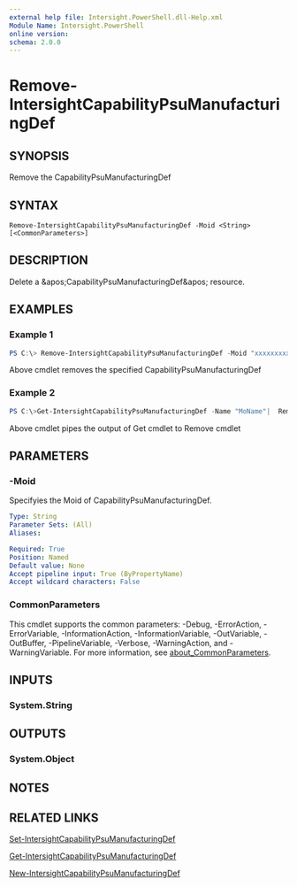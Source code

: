 ```yaml
---
external help file: Intersight.PowerShell.dll-Help.xml
Module Name: Intersight.PowerShell
online version:
schema: 2.0.0
---
```


# Remove-IntersightCapabilityPsuManufacturingDef

## SYNOPSIS
Remove the CapabilityPsuManufacturingDef

## SYNTAX

```
Remove-IntersightCapabilityPsuManufacturingDef -Moid <String> [<CommonParameters>]
```

## DESCRIPTION
Delete a &amp;apos;CapabilityPsuManufacturingDef&amp;apos; resource.

## EXAMPLES

### Example 1
```powershell
PS C:\> Remove-IntersightCapabilityPsuManufacturingDef -Moid "xxxxxxxxxxxxxxxxxxxxxxxxxxx"
```
Above cmdlet removes the specified CapabilityPsuManufacturingDef 

### Example 2
```powershell
PS C:\>Get-IntersightCapabilityPsuManufacturingDef -Name "MoName"|  Remove-IntersightCapabilityPsuManufacturingDef
```
Above cmdlet pipes the output of Get cmdlet to Remove cmdlet

## PARAMETERS

### -Moid
Specifyies the Moid of CapabilityPsuManufacturingDef.

```yaml
Type: String
Parameter Sets: (All)
Aliases:

Required: True
Position: Named
Default value: None
Accept pipeline input: True (ByPropertyName)
Accept wildcard characters: False
```

### CommonParameters
This cmdlet supports the common parameters: -Debug, -ErrorAction, -ErrorVariable, -InformationAction, -InformationVariable, -OutVariable, -OutBuffer, -PipelineVariable, -Verbose, -WarningAction, and -WarningVariable. For more information, see [about_CommonParameters](http://go.microsoft.com/fwlink/?LinkID=113216).

## INPUTS

### System.String

## OUTPUTS

### System.Object
## NOTES

## RELATED LINKS

[Set-IntersightCapabilityPsuManufacturingDef](./Set-IntersightCapabilityPsuManufacturingDef.md)

[Get-IntersightCapabilityPsuManufacturingDef](./Get-IntersightCapabilityPsuManufacturingDef.md)

[New-IntersightCapabilityPsuManufacturingDef](./New-IntersightCapabilityPsuManufacturingDef.md)

